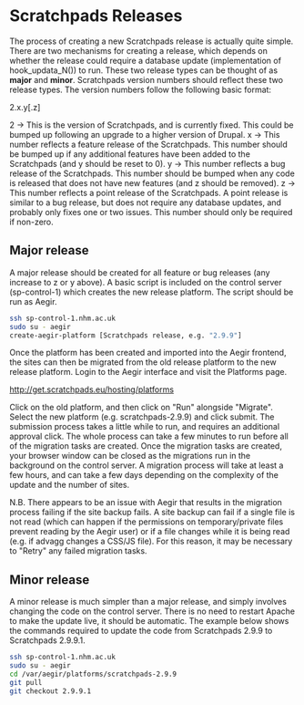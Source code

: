 Scratchpads Releases
====================

The process of creating a new Scratchpads release is actually quite simple. 
There are two mechanisms for creating a release, which depends on whether the 
release could require a database update (implementation of hook_updata_N()) to 
run. These two release types can be thought of as **major** and **minor**. 
Scratchpads version numbers should reflect these two release types. The version 
numbers follow the following basic format:

2.x.y[.z]

2 -> This is the version of Scratchpads, and is currently fixed. This could be
     bumped up following an upgrade to a higher version of Drupal.
x -> This number reflects a feature release of the Scratchpads. This number
     should be bumped up if any additional features have been added to the
     Scratchpads (and y should be reset to 0).
y -> This number reflects a bug release of the Scratchpads. This number should
     be bumped when any code is released that does not have new features (and z
     should be removed).
z -> This number reflects a point release of the Scratchpads. A point release
     is similar to a bug release, but does not require any database updates,
     and probably only fixes one or two issues. This number should only be
     required if non-zero.

Major release
-------------

A major release should be created for all feature or bug releases (any increase 
to z or y above). A basic script is included on the control server 
(sp-control-1) which creates the new release platform. The script should be run 
as Aegir.

```bash
ssh sp-control-1.nhm.ac.uk
sudo su - aegir
create-aegir-platform [Scratchpads release, e.g. "2.9.9"]
```

Once the platform has been created and imported into the Aegir frontend, the 
sites can then be migrated from the old release platform to the new release 
platform. Login to the Aegir interface and visit the Platforms page.

http://get.scratchpads.eu/hosting/platforms

Click on the old platform, and then click on "Run" alongside "Migrate". Select 
the new platform (e.g. scratchpads-2.9.9) and click submit. The submission 
process takes a little while to run, and requires an additional approval click. 
The whole process can take a few minutes to run before all of the migration 
tasks are created. Once the migration tasks are created, your browser window 
can be closed as the migrations run in the background on the control server. A 
migration process will take at least a few hours, and can take a few days 
depending on the complexity of the update and the number of sites.

N.B. There appears to be an issue with Aegir that results in the migration 
process failing if the site backup fails. A site backup can fail if a single 
file is not read (which can happen if the permissions on temporary/private 
files prevent reading by the Aegir user) or if a file changes while it is being 
read (e.g. if advagg changes a CSS/JS file). For this reason, it may be 
necessary to "Retry" any failed migration tasks.

Minor release
-------------

A minor release is much simpler than a major release, and simply involves 
changing the code on the control server. There is no need to restart Apache to 
make the update live, it should be automatic. The example below shows the 
commands required to update the code from Scratchpads 2.9.9 to Scratchpads 
2.9.9.1.

```bash
ssh sp-control-1.nhm.ac.uk
sudo su - aegir
cd /var/aegir/platforms/scratchpads-2.9.9
git pull
git checkout 2.9.9.1
```
